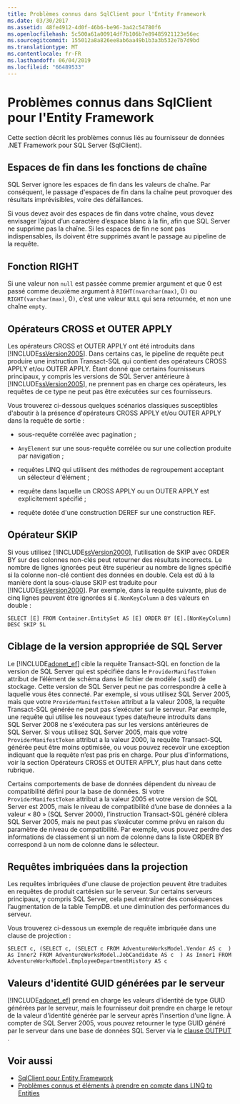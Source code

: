 ```yaml
---
title: Problèmes connus dans SqlClient pour l'Entity Framework
ms.date: 03/30/2017
ms.assetid: 48fe4912-4d0f-46b6-be96-3a42c54780f6
ms.openlocfilehash: 5c500a61a00914df7b106b7e89485921123e56ec
ms.sourcegitcommit: 155012a8a826ee8ab6aa49b1b3a3b532e7b7d9bd
ms.translationtype: MT
ms.contentlocale: fr-FR
ms.lasthandoff: 06/04/2019
ms.locfileid: "66489533"
---
```

# <a name="known-issues-in-sqlclient-for-entity-framework"></a>Problèmes connus dans SqlClient pour l'Entity Framework
Cette section décrit les problèmes connus liés au fournisseur de données .NET Framework pour SQL Server (SqlClient).  
  
## <a name="trailing-spaces-in-string-functions"></a>Espaces de fin dans les fonctions de chaîne  
 SQL Server ignore les espaces de fin dans les valeurs de chaîne. Par conséquent, le passage d'espaces de fin dans la chaîne peut provoquer des résultats imprévisibles, voire des défaillances.  
  
 Si vous devez avoir des espaces de fin dans votre chaîne, vous devez envisager l’ajout d’un caractère d’espace blanc à la fin, afin que SQL Server ne supprime pas la chaîne. Si les espaces de fin ne sont pas indispensables, ils doivent être supprimés avant le passage au pipeline de la requête.  
  
## <a name="right-function"></a>Fonction RIGHT  
 Si une valeur non `null` est passée comme premier argument et que 0 est passé comme deuxième argument à `RIGHT(nvarchar(max)`, 0`)` ou `RIGHT(varchar(max)`, 0`)`, c’est une valeur `NULL` qui sera retournée, et non une chaîne `empty`.  
  
## <a name="cross-and-outer-apply-operators"></a>Opérateurs CROSS et OUTER APPLY  
 Les opérateurs CROSS et OUTER APPLY ont été introduits dans [!INCLUDE[ssVersion2005](../../../../../includes/ssversion2005-md.md)]. Dans certains cas, le pipeline de requête peut produire une instruction Transact-SQL qui contient des opérateurs CROSS APPLY et/ou OUTER APPLY. Étant donné que certains fournisseurs principaux, y compris les versions de SQL Server antérieure à [!INCLUDE[ssVersion2005](../../../../../includes/ssversion2005-md.md)], ne prennent pas en charge ces opérateurs, les requêtes de ce type ne peut pas être exécutées sur ces fournisseurs.  
  
 Vous trouverez ci-dessous quelques scénarios classiques susceptibles d'aboutir à la présence d'opérateurs CROSS APPLY et/ou OUTER APPLY dans la requête de sortie :  
  
- sous-requête corrélée avec pagination ;  
  
- `AnyElement` sur une sous-requête corrélée ou sur une collection produite par navigation ;  
  
- requêtes LINQ qui utilisent des méthodes de regroupement acceptant un sélecteur d'élément ;  
  
- requête dans laquelle un CROSS APPLY ou un OUTER APPLY est explicitement spécifié ;  
  
- requête dotée d'une construction DEREF sur une construction REF.  
  
## <a name="skip-operator"></a>Opérateur SKIP  
 Si vous utilisez [!INCLUDE[ssVersion2000](../../../../../includes/ssversion2000-md.md)], l’utilisation de SKIP avec ORDER BY sur des colonnes non-clés peut retourner des résultats incorrects. Le nombre de lignes ignorées peut être supérieur au nombre de lignes spécifié si la colonne non-clé contient des données en double. Cela est dû à la manière dont la sous-clause SKIP est traduite pour [!INCLUDE[ssVersion2000](../../../../../includes/ssversion2000-md.md)]. Par exemple, dans la requête suivante, plus de cinq lignes peuvent être ignorées si `E.NonKeyColumn` a des valeurs en double :  
  
```  
SELECT [E] FROM Container.EntitySet AS [E] ORDER BY [E].[NonKeyColumn] DESC SKIP 5L  
```  
  
## <a name="targeting-the-correct-sql-server-version"></a>Ciblage de la version appropriée de SQL Server  
 Le [!INCLUDE[adonet_ef](../../../../../includes/adonet-ef-md.md)] cible la requête Transact-SQL en fonction de la version de SQL Server qui est spécifiée dans le `ProviderManifestToken` attribut de l’élément de schéma dans le fichier de modèle (.ssdl) de stockage. Cette version de SQL Server peut ne pas correspondre à celle à laquelle vous êtes connecté. Par exemple, si vous utilisez SQL Server 2005, mais que votre `ProviderManifestToken` attribut a la valeur 2008, la requête Transact-SQL générée ne peut pas s’exécuter sur le serveur. Par exemple, une requête qui utilise les nouveaux types date/heure introduits dans SQL Server 2008 ne s'exécutera pas sur les versions antérieures de SQL Server. Si vous utilisez SQL Server 2005, mais que votre `ProviderManifestToken` attribut a la valeur 2000, la requête Transact-SQL générée peut être moins optimisée, ou vous pouvez recevoir une exception indiquant que la requête n’est pas pris en charge. Pour plus d'informations, voir la section Opérateurs CROSS et OUTER APPLY, plus haut dans cette rubrique.  
  
 Certains comportements de base de données dépendent du niveau de compatibilité défini pour la base de données. Si votre `ProviderManifestToken` attribut a la valeur 2005 et votre version de SQL Server est 2005, mais le niveau de compatibilité d’une base de données a la valeur « 80 » (SQL Server 2000), l’instruction Transact-SQL généré ciblera SQL Server 2005, mais ne peut pas s’exécuter comme prévu en raison du paramètre de niveau de compatibilité. Par exemple, vous pouvez perdre des informations de classement si un nom de colonne dans la liste ORDER BY correspond à un nom de colonne dans le sélecteur.  
  
## <a name="nested-queries-in-projection"></a>Requêtes imbriquées dans la projection  
 Les requêtes imbriquées d'une clause de projection peuvent être traduites en requêtes de produit cartésien sur le serveur. Sur certains serveurs principaux, y compris SQL Server, cela peut entraîner des conséquences l’augmentation de la table TempDB. et une diminution des performances du serveur.  
  
 Vous trouverez ci-dessous un exemple de requête imbriquée dans une clause de projection :  
  
```  
SELECT c, (SELECT c, (SELECT c FROM AdventureWorksModel.Vendor AS c  ) As Inner2 FROM AdventureWorksModel.JobCandidate AS c  ) As Inner1 FROM AdventureWorksModel.EmployeeDepartmentHistory AS c  
```  
  
## <a name="server-generated-guid-identity-values"></a>Valeurs d'identité GUID générées par le serveur  
 [!INCLUDE[adonet_ef](../../../../../includes/adonet-ef-md.md)] prend en charge les valeurs d'identité de type GUID générées par le serveur, mais le fournisseur doit prendre en charge le retour de la valeur d'identité générée par le serveur après l'insertion d'une ligne. À compter de SQL Server 2005, vous pouvez retourner le type GUID généré par le serveur dans une base de données SQL Server via le [clause OUTPUT](https://go.microsoft.com/fwlink/?LinkId=169400) .  
  
## <a name="see-also"></a>Voir aussi

- [SqlClient pour Entity Framework](../../../../../docs/framework/data/adonet/ef/sqlclient-for-the-entity-framework.md)
- [Problèmes connus et éléments à prendre en compte dans LINQ to Entities](../../../../../docs/framework/data/adonet/ef/language-reference/known-issues-and-considerations-in-linq-to-entities.md)
